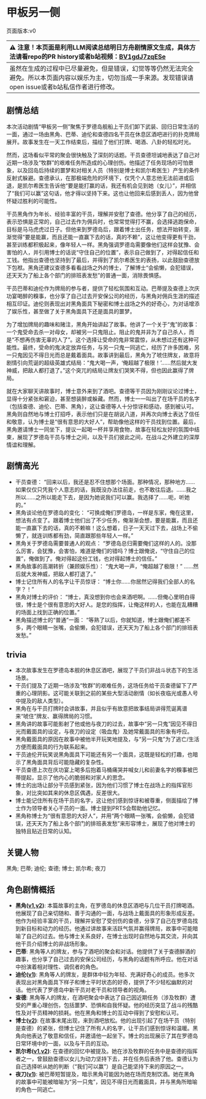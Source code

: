 # 甲板另一侧
页面版本:v0
 

| :warning: 注意！本页面是利用LLM阅读总结明日方舟剧情原文生成，具体方法请看repo的PR history或者b站视频：[BV1gdJ7zqESe](https://www.bilibili.com/video/BV1gdJ7zqESe/)         |
|:----------------------------|
| 虽然在生成的过程中已尽量避免，但是错误，幻觉等等仍然无法完全避免。所以本页面内容以娱乐为主，切勿当成一手来源。发现错误请open issue或者b站私信作者进行修改。|



## 剧情总结
本次活动剧情“甲板另一侧”聚焦于罗德岛舰船上干员们卸下武装、回归日常生活的一面，通过一场由黑角、巴蒂、迪伦和查德四名干员在休息区酒吧进行的扑克牌局展开。故事发生在一天工作结束后，描绘了他们打牌、喝酒、八卦的轻松时光。

然而，这场看似平常的聚会很快触及了深刻的话题。干员查德坦诚地表达了自己对近期一场涉及“牧群”的艰难任务所造成的心理创伤。他描述了任务现场的可怕景象，以及回岛后持续的噩梦和对相关人员（特别是博士和凯尔希医生）产生的条件反射式躲避。查德承认，在那极端危险的环境下，仅凭个人意志他无法前进或后退，是凯尔希医生告诉他“要是能打赢的话，我还有机会见到她（女儿）”，并相信了“我们可以赢”这句话，他才得以坚持下来。这也让他回来后感到丢人，因为他曾怀疑过胜利的可能性。

干员黑角作为年长、经验丰富的干员，理解并安慰了查德。他分享了自己的经历，表示恐惧是正常的，自己过去作为佣兵时，也常常觉得打不赢，会选择逃跑保命，目标是马马虎虎过日子。但他来到罗德岛后，跟着博士出任务，想法开始转变，渐渐觉得“要是能赢，而且还能一直赢下去的话，真的不赖”，这让他变得更有干劲，甚至训练都积极起来，像年轻人一样。黑角强调罗德岛需要像他们这样会犹豫、会害怕的人，并引用博士的话说“守住自己的位置”，表示自己做到了，对得起信任和工钱。他指出查德也坚持到了最后，并得到了凯尔希医生的表扬，以此鼓励查德放下包袱。黑角还建议查德多看看战场之外的博士，了解博士“会偷懒，会犯错误，还天天为了船上各个部门的排班表发愁”的普通一面，消除畏惧感。

干员巴蒂和迪伦作为牌局的参与者，提供了轻松氛围和互动。巴蒂提及查德上次庆功宴喝醉的糗事，也分享了自己过去开安保公司的经历，与黑角对佣兵生涯的描述相互印证。迪伦则表现出对黑角面具下秘密和博士战场之外的好奇心，为对话增添了娱乐性，甚至做了关于黑角面具下还是面具的噩梦。

为了增加牌局的趣味和赌注，黑角开始讲起了故事。他讲了一个关于“鬼”的故事：一个鬼受命去杀一对母女，却被另一只鬼阻止。阻止的鬼并非为了自己杀人，而是“不想再伤害无辜的人了”。这个选择让受命的鬼非常震惊，从未想过还有这种可能性。最终，受命的鬼决定放弃任务，与另一只鬼一同逃亡，经历了许多困难，另一只鬼因见不得日光而总是戴着面具。故事讲到最后，黑角为了唬住牌友，故意将剧情引向荒诞的超级英雄式结局：“鬼大喝一声，‘俺超越了极限！’......然后就大发神威，把敌人都打退了。”这个突兀的结局让牌友们哭笑不得，但也因此赢得了牌局。

就在大家聊天讲故事时，博士意外来到了酒吧。查德等干员因为刚刚议论过博士，显得十分紧张和窘迫，甚至想装醉或躲藏。然而，博士一一叫出了在场干员的名字（包括查德、迪伦、巴蒂、黑角），这让查德等人十分惊讶和感动，感到被认可。黑角则自然地与博士打招呼，表示他们只是在胡说八道，并再次向博士表达了信任和敬意，认为博士是“很有意思的大好人”，帮助像他这样的干员找到位置。最后，黑角邀请博士一同坐下，提议一起喝一杯并享用食物，故事在轻松友好的氛围中结束，展现了罗德岛干员与博士之间，以及干员们彼此之间，在战斗之外建立的深厚情谊和理解。
## 剧情高光
*   干员查德： “回来以后，我还是忍不住想那个场面。那种情况，那种地方......如果仅仅只凭我个人意志的话，我既没办法往前走，也不敢往后退。......我之所以......之所以能走下去，是因为她说我们可以赢。我选择了......呃，听她的。”
*   黑角谈论他在罗德岛的变化： “可换成俺们罗德岛，一样是东家，俺在这里，想法有点变了。跟着博士他们出了不少任务，俺渐渐会想，要是能赢，而且还能一直赢下去的话，真的不赖嘛！这么想着，日子一天天过下去，战场上不偷懒了，就连训练都有劲，简直跟那些年轻人一样。”
*   黑角关于罗德岛需要普通人的观点： “罗德岛总归需要俺们这样的人的。没那么厉害，会犹豫，会害怕，难道是俺们的错吗？博士跟俺说，“守住自己的位置”，俺做到了。俺对得起这份工钱，也对得起博士的信任。”
*   黑角故事的高潮转折（兼顾娱乐性）： “鬼大喝一声，“俺超越了极限！” ......然后就大发神威，把敌人都打退了。”
*   博士记住所有人的名字让干员惊讶： “博士你......你居然记得我们全部人的名字？！”
*   黑角对博士的评价： “博士，真没想到你也会来酒吧啊。......但俺心里明白得很，博士是个很有意思的大好人。是您的指挥，让俺这样的人，也能在乱糟糟的场面上找到正确的位置。”
*   黑角描述博士的“普通”一面： “等熟了以后，你就知道，博士跟俺们都差不多，两个眼睛一张嘴，会偷懒，会犯错误，还天天为了船上各个部门的排班表发愁。”
## trivia
*   本次故事发生在罗德岛本舰的休息区酒吧，展现了干员们非战斗状态下的生活场景。
*   干员们提及了近期一场涉及“牧群”的艰难任务，这场任务给干员查德留下了严重的心理阴影。这可能关联到之前的某些大型活动剧情（如长夜临光或愚人号中提及的敌人类型）。
*   黑角在与干员打牌时会讲故事，并且似乎有故意把故事结局讲得荒诞离谱来“唬住”牌友、赢得牌局的习惯。
*   黑角讲的故事可能影射了他或他与夜刀的过去，故事中“另一只鬼”因见不得日光而戴面具的设定，与夜刀的设定（吸血鬼）及她常戴面具的形象有呼应。
*   黑角戴面具的原因在故事中被他半开玩笑地提及，与“另一只鬼”为了逃亡/生活方便而戴面具的行为联系起来。
*   干员迪伦开玩笑说黑角面具下可能还有另一个面具，这既是轻松的打趣，也暗示了黑角面具背后可能隐藏的复杂性。
*   干员查德上次在庆功宴上喝多后抱着马桶痛哭并喊女儿和前妻名字的糗事被巴蒂提起，显示了他内心的脆弱和对家人的思念。
*   博士的出场让部分干员感到紧张，因为他们习惯了博士在战场上的指挥官形象，对比突如其来的休息区偶遇，反差很大。
*   博士能记住所有在场干员的名字，这让他们感到惊讶和被尊重，侧面描绘了博士作为领导者关心干员的一面。博士提到PRTS会帮助他记忆。
*   黑角称博士为“很有意思的大好人”，并用“两个眼睛一张嘴，会偷懒，会犯错误，还天天为了船上各个部门的排班表发愁”来形容博士，展现了他对博士的独特且贴近日常的认知。
## 关键人物
黑角; 巴蒂; 迪伦; 查德; 博士; 凯尔希; 夜刀
## 角色剧情概括
-   **黑角([v1](../chars/char_500_noirc.md),[v2](../char_v3/char_500_noirc.md))**: 本篇故事的主角，在罗德岛的休息区酒吧与几位干员打牌喝酒。他展现了自己亲切随和、善于沟通的一面，与战场上戴面具的形象形成反差。他作为经验丰富的干员，理解并安慰了受创伤的查德，分享了自己在罗德岛找到新目标和动力的经历。他通过讲故事来活跃气氛并赢得牌局，故事中可能暗喻了自己的过去。他与博士关系良好，在博士出现时自然地与其交流，并向其他干员介绍博士的非战场形象。
-   **巴蒂**: 黑角等人的牌友，参与了酒吧的聚会和对话。他提供了关于查德醉酒的趣事，也分享了自己过去的安保公司经历，与黑角的话题有所呼应。他在对话中扮演着相对理性、调侃者的角色。
-   **迪伦([v1](../chars/extended_char_di_lun.md))**: 黑角等人的牌友，是群体中较为年轻、充满好奇心的成员。他多次表现出对黑角面具下样子和博士平时状态的好奇，提供了不少轻松幽默的对话。他代表了罗德岛中新干员对老干员和领导者的视角。
-   **查德**: 黑角等人的牌友，在酒吧聚会中表达了自己因近期任务（涉及牧群）遭受的严重心理创伤，包括噩梦、恐惧和自我怀疑。他的经历突显了战斗的残酷性及对干员精神的损耗。他在黑角和博士的互动中得到了安慰和认可。
-   **博士([v2](../char_v3/extended_char_bo_shi.md))**: 在故事末尾出现，来到酒吧放松。他的出现引起了在场干员（特别是查德）的紧张，但博士记住了所有人的名字，让干员们感到惊讶和温暖。黑角向他表达了敬意和信任，并邀请他一起坐下。博士的出现展示了其在罗德岛日常环境中的一面，以及与干员的互动。
-   **凯尔希([v1](../chars/char_003_kalts.md),[v2](../char_v3/char_003_kalts.md))**: 在查德的回忆中被提及。她在涉及牧群的任务中是查德的指挥者之一，曾鼓励查德以女儿为动力坚持下去，并在任务后表扬了他。查德认为自己选择听从她的判断（“我们可以赢”）是自己能坚持下来的原因之一。
-   **夜刀([v1](../chars/char_502_nblade.md))**: 被巴蒂短暂提及，暗示黑角可能因为她在场而克制饮酒。她在黑角的故事中可能被暗喻为“另一只鬼”，因见不得日光而戴面具，并与黑角所暗喻的角色一同逃亡。